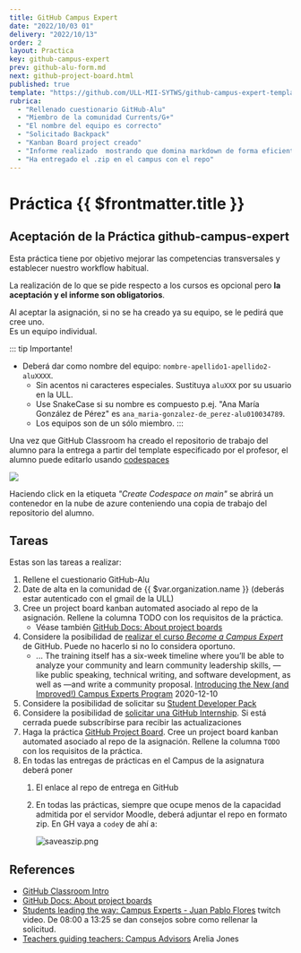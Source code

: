 ```yaml
---
title: GitHub Campus Expert
date: "2022/10/03 01"
delivery: "2022/10/13"
order: 2
layout: Practica
key: github-campus-expert
prev: github-alu-form.md
next: github-project-board.html
published: true
template: "https://github.com/ULL-MII-SYTWS/github-campus-expert-template"
rubrica:
  - "Rellenado cuestionario GitHub-Alu"
  - "Miembro de la comunidad Currents/G+"
  - "El nombre del equipo es correcto"
  - "Solicitado Backpack"
  - "Kanban Board project creado"
  - "Informe realizado  mostrando que domina markdown de forma eficiente: Usa imágenes, enlaces, listas, etc."
  - "Ha entregado el .zip en el campus con el repo"
---
```


# Práctica {{ $frontmatter.title }}

## Aceptación de la Práctica github-campus-expert  

Esta práctica tiene por objetivo mejorar las competencias transversales y establecer nuestro workflow habitual.

La realización de lo que se pide respecto a los cursos es opcional pero **la aceptación y el informe son obligatorios**. 

Al aceptar la asignación, si no se ha creado ya su equipo, se le pedirá que cree uno.  
Es un equipo individual.

::: tip Importante!
* Deberá dar como nombre del equipo: `nombre-apellido1-apellido2-aluXXXX`.  
  * Sin acentos ni caracteres especiales. 
  Sustituya `aluXXX` por su usuario en la ULL. 
  * Use SnakeCase si su nombre es compuesto p.ej. "Ana María González de Pérez" es `ana_maria-gonzalez-de_perez-alu010034789`. 
  * Los equipos son de un sólo miembro.
:::

Una vez que GitHub Classroom ha creado el repositorio de trabajo del alumno  para la entrega a partir del <a :href="$frontmatter.template" target="_blank">template</a> especificado por el profesor, el alumno puede editarlo usando [codespaces](/temas/introduccion-a-javascript/codespaces)

![](/images/codespaces-new-label.png)

Haciendo click en la etiqueta *"Create Codespace on main"*  se abrirá un contenedor en la nube de azure conteniendo una copia de trabajo  del repositorio del alumno.

## Tareas 

Estas son las tareas a realizar:

1. Rellene el cuestionario GitHub-Alu
2. Date de alta en la comunidad <a :href="$var.google_plus" target="_blank">de {{ $var.organization.name }}</a> (deberás estar autenticado con el gmail de la ULL)
3. Cree un project board kanban automated asociado al repo de la asignación. Rellene la columna TODO con los requisitos de la práctica. 
   * Véase también [GitHub Docs: About project boards](https://docs.github.com/en/github/managing-your-work-on-github/about-project-boards)
4. Considere la posibilidad de [realizar el curso *Become a Campus Expert*](https://githubcampus.expert/training) de GitHub. Puede no hacerlo si no lo considera oportuno.
   * ... The training itself has a six-week timeline where you’ll be able to analyze your community and learn community leadership skills, —like public speaking, technical writing, and software development, as well as —and write a community proposal. [Introducing the New (and Improved!) Campus Experts Program](https://github.blog/2020-12-10-introducing-the-new-and-improved-campus-experts-program/) 2020-12-10
5. Considere la posibilidad de solicitar su [Student Developer Pack](https://education.github.com/pack) 
6. Considere la posibilidad de [solicitar una GitHub Internship](https://internships.github.com/). Si está cerrada puede subscríbirse para recibir las actualizaciones
3. Haga la práctica [GitHub Project Board](/practicas/github-project-board.html). Cree un project board kanban automated asociado al repo de la asignación. Rellene la columna `TODO` con los requisitos de la práctica. 
7. En todas las entregas de prácticas en el Campus de la asignatura deberá poner
   1. El enlace al repo de entrega en GitHub
   2. En todas las prácticas, siempre que ocupe menos de la capacidad admitida por el servidor Moodle, deberá adjuntar el repo en formato zip. En GH vaya a `code`y de ahí a:

      ![saveaszip.png](/images/saveaszip.png)


## References

* [GitHub Classroom Intro](/temas/introduccion-a-sytws/github-classroom)
* [GitHub Docs: About project boards](https://docs.github.com/en/github/managing-your-work-on-github/about-project-boards)
* [Students leading the way: Campus Experts - Juan Pablo Flores](https://www.twitch.tv/videos/833713562?collection=lrqXyFWFThau8w) twitch video. De 08:00 a 13:25 se dan consejos sobre como rellenar la solicitud.
* [Teachers guiding teachers: Campus Advisors](https://www.twitch.tv/videos/833727589?collection=lrqXyFWFThau8w) Arelia Jones

